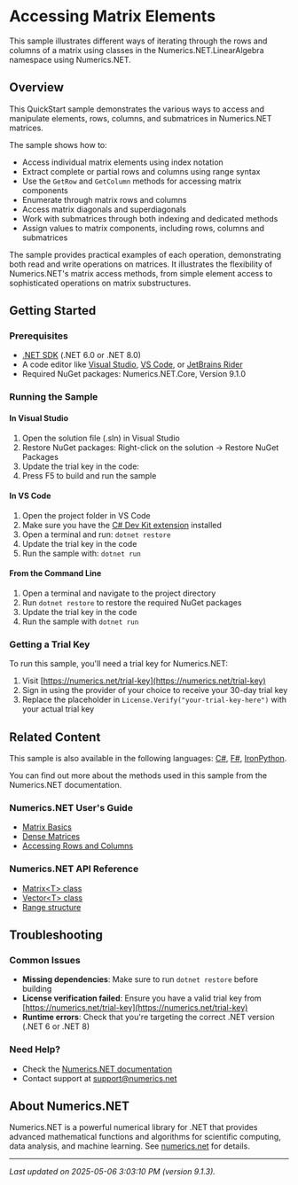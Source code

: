 # Accessing Matrix Elements

This sample illustrates different ways of iterating through the rows and columns of a matrix using classes in the Numerics.NET.LinearAlgebra namespace using Numerics.NET.

## Overview

This QuickStart sample demonstrates the various ways to access and manipulate elements, rows, columns, and 
submatrices in Numerics.NET matrices.

The sample shows how to:
- Access individual matrix elements using index notation
- Extract complete or partial rows and columns using range syntax
- Use the `GetRow` and `GetColumn` methods for accessing matrix components
- Enumerate through matrix rows and columns 
- Access matrix diagonals and superdiagonals
- Work with submatrices through both indexing and dedicated methods
- Assign values to matrix components, including rows, columns and submatrices

The sample provides practical examples of each operation, demonstrating both read and write 
operations on matrices. It illustrates the flexibility of Numerics.NET's matrix access methods,
from simple element access to sophisticated operations on matrix substructures.


## Getting Started

### Prerequisites

- [.NET SDK](https://dotnet.microsoft.com/download) (.NET 6.0 or .NET 8.0)
- A code editor like [Visual Studio](https://visualstudio.microsoft.com/), [VS Code](https://code.visualstudio.com/), or [JetBrains Rider](https://www.jetbrains.com/rider/)
- Required NuGet packages: Numerics.NET.Core, Version 9.1.0

### Running the Sample

#### In Visual Studio
1. Open the solution file (.sln) in Visual Studio
2. Restore NuGet packages: Right-click on the solution → Restore NuGet Packages
3. Update the trial key in the code:
4. Press F5 to build and run the sample

#### In VS Code

1. Open the project folder in VS Code
2. Make sure you have the [C# Dev Kit extension](https://marketplace.visualstudio.com/items?itemName=ms-dotnettools.csdevkit) installed
3. Open a terminal and run: `dotnet restore`
4. Update the trial key in the code 
5. Run the sample with: `dotnet run`

#### From the Command Line

1. Open a terminal and navigate to the project directory
2. Run `dotnet restore` to restore the required NuGet packages
3. Update the trial key in the code
4. Run the sample with `dotnet run`

### Getting a Trial Key

To run this sample, you'll need a trial key for Numerics.NET:

1. Visit [https://numerics.net/trial-key](https://numerics.net/trial-key)
2. Sign in using the provider of your choice to receive your 30-day trial key
3. Replace the placeholder in `License.Verify("your-trial-key-here")` with your actual trial key

## Related Content

This sample is also available in the following languages: 
[C#](https://github.com/NumericsDotNet/quickstart-csharp/tree/net8.0/linear-algebra/matrices/accessing-matrix-components), [F#](https://github.com/NumericsDotNet/quickstart-fsharp/tree/net8.0/linear-algebra/matrices/accessing-matrix-components), [IronPython](https://github.com/NumericsDotNet/quickstart-ironpython/tree/net8.0/linear-algebra/matrices/accessing-matrix-components).

You can find out more about the methods used in this sample from the Numerics.NET documentation.

### Numerics.NET User's Guide

- [Matrix Basics](https://numerics.net/documentation/latest/vector-and-matrix/matrices/matrix-basics)
- [Dense Matrices](https://numerics.net/documentation/latest/vector-and-matrix/matrices/dense-matrices)
- [Accessing Rows and Columns](https://numerics.net/documentation/latest/vector-and-matrix/matrices/accessing-rows-and-columns)

### Numerics.NET API Reference

- [Matrix&lt;T&gt; class](https://numerics.net/documentation/latest/reference/numerics.net.matrix-1)
- [Vector&lt;T&gt; class](https://numerics.net/documentation/latest/reference/numerics.net.vector-1)
- [Range structure](https://numerics.net/documentation/latest/reference/numerics.net.range)


## Troubleshooting

### Common Issues

- **Missing dependencies**: Make sure to run `dotnet restore` before building
- **License verification failed**: Ensure you have a valid trial key from [https://numerics.net/trial-key](https://numerics.net/trial-key)
- **Runtime errors**: Check that you're targeting the correct .NET version (.NET 6 or .NET 8)

### Need Help?

- Check the [Numerics.NET documentation](https://numerics.net/documentation/)
- Contact support at [support@numerics.net](mailto:support@numerics.net?subject=AccessingMatrixComponents%20QuickStart%20Sample%20%28Visual+Basic%29)

## About Numerics.NET

Numerics.NET is a powerful numerical library for .NET that provides advanced mathematical 
functions and algorithms for scientific computing, data analysis, and machine learning.
See [numerics.net](https://numerics.net) for details.

---

_Last updated on 2025-05-06 3:03:10 PM (version 9.1.3)._
